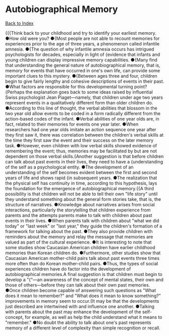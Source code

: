 # Autobiographical Memory
[Back to Index](https://github.com/windows10010/tpoExtractor/blob/master/README.md)

{{{Think back to your childhood and try to identify your earliest memory. ●How old were you? ●{Most people are not able to recount memories for experiences prior to the age of three years,
a phenomenon called infantile amnesia. ●{The question of why infantile amnesia occurs has intrigued psychologists for decades, especially in light of {evidence that infants and young 
children can display impressive memory capabilities. ●{Many find that understanding the general nature of autobiographical memory, that is, memory for events that have occurred in one's own life,
can provide some important clues to this mystery. ●{Between ages three and four, children begin to give fairly lengthy and cohesive descriptions of events in their past.
●What factors are responsible for this developmental turning point?{Perhaps the explanation goes back to some ideas raised by influential Swiss psychologist Jean Piaget—namely, that children under age two years represent events in a qualitatively different form than older children do. ●According to this line of thought, the verbal abilities that blossom in the two year old allow events to be coded in a form radically different from the action-based codes of the infant. ●Verbal abilities of one year olds are, in fact, related to their memories for events one year later. ●When researchers had one year olds imitate an action sequence one year after they first saw it, there was correlation between the children's verbal skills at the time they first saw the event and their success on the later memory task. ●However, even children with low verbal skills showed evidence of remembering the event; thus, memories may be facilitated by but are not dependent on those verbal skills.{Another suggestion is that before children can talk about past events in their lives, they need to have a {understanding of the self as a psychological entity. ●The development of an understanding of the self becomes evident between the first and second years of life and shows rapid {in subsequent years. ●The realization that the physical self has continuity in time, according to this hypothesis, lays the foundation for the emergence of autobiographical memory.{{A third possibility is that children will not be able to tell their own "life story" until they understand something about the general form stories take, that is, the structure of narratives. ●Knowledge about narratives arises from social interactions, particularly the storytelling that children experience from parents and the attempts parents make to talk with children about past events in their lives. ●When parents talk with children about "what we did today" or "last week" or "last year," they guide the children's formation of a framework for talking about the past. ●They also provide children with reminders about the memory and relay the message that memories are valued as part of the cultural experience. ●It is interesting to note that some studies show Caucasian American children have earlier childhood memories than Korean children do. ●Furthermore, other studies show that Caucasian American mother-child pairs talk about past events three times more often than do Korean mother-child pairs. ●Thus, the types of social experiences children have do factor into the development of autobiographical memories.A final suggestion is that children must begin to develop a "{"—an awareness of the concept of mental states, their own and those of others—before they can talk about their own past memories. ●Once children become capable of answering such questions as "What does it mean to remember?" and "What does it mean to know something?" improvements in memory seem to occur.{It may be that the developments just described are intertwined with and influence one another. ●Talking with parents about the past may enhance the development of the self-concept, for example, as well as help the child understand what it means to "remember." ●No doubt the ability to talk about one's past represents memory of a different level of complexity than simple recognition or recall.